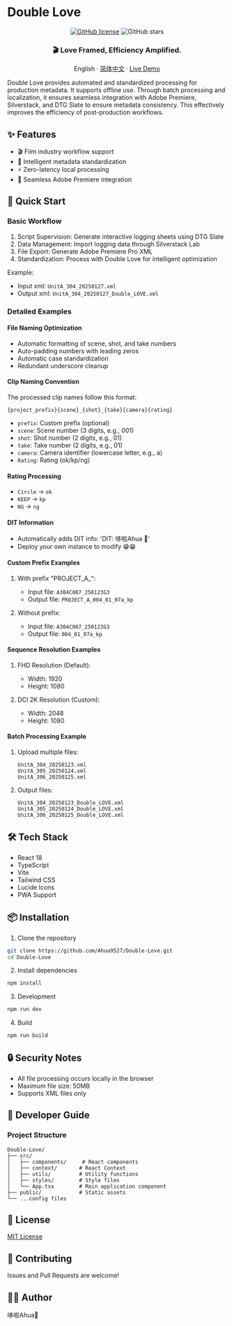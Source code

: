# Double Love

<div align="center">

[![GitHub license](https://img.shields.io/github/license/Ahua9527/Double-Love)](https://github.com/Ahua9527/Double-Love/blob/main/LICENSE)
![GitHub stars](https://img.shields.io/github/stars/Ahua9527/Double-Love)

<h3>🎬 Love Framed, Efficiency Amplified.</h3>

[//]: # (藏在代码里的彩蛋)
<!Double Love：让每个镜头都藏着我未说出口的帧率 -->

English · [简体中文](./README.md) · [Live Demo](https://double-love.ahua.space)

</div>

Double Love provides automated and standardized processing for production metadata. It supports offline use. Through batch processing and localization, it ensures seamless integration with Adobe Premiere, Silverstack, and DTG Slate to ensure metadata consistency. This effectively improves the efficiency of post-production workflows.

## ✨ Features

- 🎬 Film industry workflow support
- 📝 Intelligent metadata standardization
- ⚡ Zero-latency local processing
- 🧩 Seamless Adobe Premiere integration

## 🚀 Quick Start

### Basic Workflow

1. Script Supervision: Generate interactive logging sheets using DTG Slate
2. Data Management: Import logging data through Silverstack Lab
3. File Export: Generate Adobe Premiere Pro XML
4. Standardization: Process with Double Love for intelligent optimization

Example:
- Input xml: `UnitA_304_20250127.xml`
- Output xml: `UnitA_304_20250127_Double_LOVE.xml`

### Detailed Examples

#### File Naming Optimization
- Automatic formatting of scene, shot, and take numbers
- Auto-padding numbers with leading zeros
- Automatic case standardization
- Redundant underscore cleanup

#### Clip Naming Convention

The processed clip names follow this format:
```
{project_prefix}{scene}_{shot}_{take}{camera}{rating}
```

- `prefix`: Custom prefix (optional)
- `scene`: Scene number (3 digits, e.g., 001)
- `shot`: Shot number (2 digits, e.g., 01)
- `take`: Take number (2 digits, e.g., 01)
- `camera`: Camera identifier (lowercase letter, e.g., a)
- `Rating`: Rating (ok/kp/ng)

#### Rating Processing
- `Circle` → `ok`
- `KEEP` → `kp`
- `NG` → `ng`

#### DIT Information
- Automatically adds DIT info: 'DIT: 哆啦Ahua 🌱'
- Deploy your own instance to modify 😁😁

#### Custom Prefix Examples

1. With prefix "PROJECT_A_":
   - Input file: `A304C007_250123G3`
   - Output file: `PROJECT_A_004_01_07a_kp`

2. Without prefix:
   - Input file: `A304C007_250123G3`
   - Output file: `004_01_07a_kp`

#### Sequence Resolution Examples

1. FHD Resolution (Default):
   - Width: 1920
   - Height: 1080

2. DCI 2K Resolution (Custom):
   - Width: 2048
   - Height: 1080

#### Batch Processing Example

1. Upload multiple files:
   ```
   UnitA_304_20250123.xml
   UnitA_305_20250124.xml
   UnitA_306_20250125.xml
   ```

2. Output files:
   ```
   UnitA_304_20250123_Double_LOVE.xml
   UnitA_305_20250124_Double_LOVE.xml
   UnitA_306_20250125_Double_LOVE.xml
   ```

## 🛠️ Tech Stack

- React 18
- TypeScript
- Vite
- Tailwind CSS
- Lucide Icons
- PWA Support

## 📦 Installation

1. Clone the repository

```bash
git clone https://github.com/Ahua9527/Double-Love.git
cd Double-Love
```

2. Install dependencies

```bash
npm install
```

3. Development

```bash
npm run dev
```

4. Build

```bash
npm run build
```

## 🔒 Security Notes

- All file processing occurs locally in the browser
- Maximum file size: 50MB
- Supports XML files only

## 🌈 Developer Guide

### Project Structure

```
Double-Love/
├── src/
│   ├── components/     # React components
│   ├── context/       # React Context
│   ├── utils/         # Utility functions
│   ├── styles/        # Style files
│   └── App.tsx        # Main application component
├── public/            # Static assets
└── ...config files
```

## 📃 License

[MIT License](LICENSE)

## 🤝 Contributing

Issues and Pull Requests are welcome!

## 👨‍💻 Author

哆啦Ahua🌱